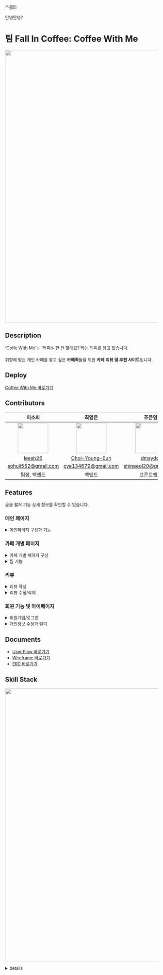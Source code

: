 추릅!!!

안녕안녕?
# 팀 Fall In Coffee: Coffee With Me
<img src='https://user-images.githubusercontent.com/74662808/194247120-a537d752-2d1f-4aaf-840d-dbf00adfc5d0.png' height=px width=900>
   

## **Description**
'Coffe With Me'는 '커피☕ 한 잔 할래요?'라는 의미를 담고 있습니다. 

취향에 맞는 개인 카페를 찾고 싶은 **카페족**들을 위한 **카페 리뷰 및 추천 사이트**입니다.  

## **Deploy**  
[Coffee With Me 바로가기](https://www.coffeewithme.ml) 

## **Contributors**
이소희|최영은|조은영|홍성아
:-:|:-:|:-:|:-:
<img src='https://user-images.githubusercontent.com/74662808/194837822-279da46f-8869-4b1c-8400-2350ff3b8b4e.png' height=100 width=100px></img>|<img src='https://user-images.githubusercontent.com/74662808/194837841-53ec4f99-5f8d-4e22-84af-63da5770ab70.png' height=100 width=100px></img>|<img src='https://user-images.githubusercontent.com/74662808/194837870-164664a9-348c-49b9-bc46-f2fad26c7120.jpg' height=100 width=100px></img>|<img src='https://user-images.githubusercontent.com/74662808/194837889-9eacd0bb-2b88-4e3b-9418-f1e26647d2eb.jpg' height=100 width=100px></img>
[leesh26](https://github.com/leesh26)|[Choi-Young-Eun](https://github.com/Choi-Young-Eun)|[dmsyddl](https://github.com/dmsyddl)|[hongseonga](https://github.com/hongseonga)
sohuii552@gmail.com|cye134679@gmail.com |shineeol20@gmail.com|girl0930h@gmail.com  
팀장, 백엔드|백엔드|프론트엔드|프론트엔드  

## **Features**  
글을 펼쳐 기능 상세 정보를 확인할 수 있습니다.
### **메인 페이지**
<details> <summary> 메인페이지 구성과 기능 </summary>  
    스크롤을 통해 등록된 개인 카페들을 간단히 조회할 수 있습니다.  
     클릭시 카페별 상세 페이지로 이동합니다. 필터 기능으로 테마에 맞는 카페를 찾을 수 있으며, 검색창에 키워드를 입력하면 기본적으로 카페명으로 검색이 가능하고 키워드 앞에 '-'를 붙여 검색하면 태그로 검색이 가능합니다.
      <img src='https://user-images.githubusercontent.com/74662808/194853729-03c035f4-fd11-4956-b03e-693132e35c42.gif' height=px width=600></img>
  </details>  

### **카페 개별 페이지**
<details> <summary> 카페 개별 페이지 구성 </summary>  
    개별 페이지에서는 카페별 상세 정보와 해당 카페에 달린 리뷰, 메뉴를 확인할 수 있습니다. 리뷰에 달린 사진들을 갤러리 형식으로 확인할 수 있습니다.  
      <img src='https://user-images.githubusercontent.com/74662808/194859128-5bcf1291-0732-467f-9238-df71b3f1928f.gif' height=px width=600></img> 
</details>  
<details> <summary> 찜 기능 </summary>  
    상세 페이지에서 카페명 옆의 💚(하트)버튼을 누르면 카페를 찜할 수 있습니다. 찜한 카페는 마이페이지에서 확인할 수 있습니다.  
      <img src='https://user-images.githubusercontent.com/74662808/194860694-a7780cd0-3c0a-4721-9c9c-3e35cbc746b8.gif' height=px width=600></img> 
  </details>  

### **리뷰** 
<details> <summary> 리뷰 작성 </summary>
    회원에 한해 리뷰를 남길 수 있습니다. 사진, 별점, 태그, 한줄평을 입력해 리뷰를 작성합니다. 자신이 작성한 리뷰는 마이페이지에서 확인할 수 있습니다.   
      <img src='https://user-images.githubusercontent.com/74662808/194883183-34ef660e-a2c0-45e8-b838-d23972b2c901.gif' height=px width=600></img>
  </details>
 
  <details> <summary> 리뷰 수정/삭제 </summary>
    작성자 본인에 한해 마이페이지에서 작성한 리뷰를 수정하고 삭제할 수 있습니다.  
      <img src='https://user-images.githubusercontent.com/74662808/194912684-8fecbdc6-b10d-4a6b-aad2-40dcc86c3e5f.gif' height=px width=600></img> 
  </details>
  

### **회원 기능 및 마이페이지** 
<details> <summary> 회원가입/로그인 </summary>
    이름과 이메일, 비밀번호 등 개인 정보를 입력해 회원가입 할 수 있습니다. 유효성 검증에 통과하면 회원가입이 완료되며 로그인 페이지에서 로그인 할 수 있습니다. 로그인에 성공하면 회원 전용 서비스(리뷰, 찜)를 사용할 수 있습니다.   
      <img src='https://user-images.githubusercontent.com/74662808/194845562-1e6a811a-6cda-467e-84cd-3ab525aab6b0.gif' height=px width=600></img>  
</details>


<details> <summary> 개인정보 수정과 탈퇴 </summary>
    변경하고 싶은 정보를 입력해 회원 정보를 수정할 수 있습니다.   
      <img src='https://user-images.githubusercontent.com/74662808/194883299-9068442f-fe44-48bf-8b2d-de9889d9cb6d.gif' height=px width=600></img> 
</details>

## **Documents**
- [User Flow 바로가기](https://github.com/codestates-seb/seb39_main_040/wiki/User-Flow) 
- [Wireframe 바로가기](https://github.com/codestates-seb/seb39_main_040/wiki/Wireframe) 
- [ERD 바로가기](https://github.com/codestates-seb/seb39_main_040/wiki/Database-Tables) 


## **Skill Stack**
<img src='https://user-images.githubusercontent.com/74662808/194839315-5094366d-d595-44e6-8b12-94ef7918ebeb.png' height=px width=900></img>

<details> <summary> details </summary>

### **FrontEnd**
- `React`
- `axios`
- `styled-component`
- `Zustand`

### **BackEnd**

- `Java 11`
- `Gradle 7.4.2`
- `Spring Boot 2.7.1`
- `Spring Batch`
- `Spring Security`
- `MySQL`
- `JPA`
- `JUnit5 / Mockito`

### **배포**
- `EC2`
- `S3`
- `RDS`
- `Github Action`

### **문서/협업**

- `Notion`
- `Github`
- `Discord`
</details>

